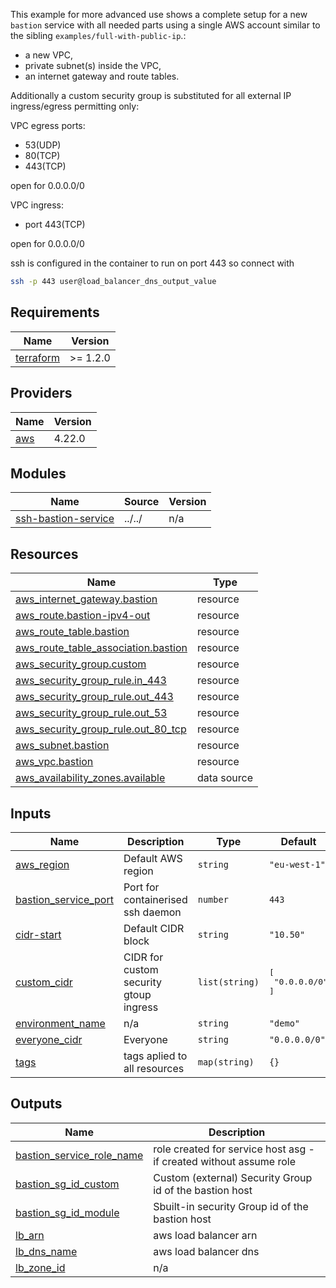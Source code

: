This example for more advanced use shows a complete setup for a new `bastion` service with all needed parts using a single AWS account similar to the sibling `examples/full-with-public-ip`.:

* a new VPC,
* private subnet(s) inside the VPC,
* an internet gateway and route tables.

Additionally a custom security group is substituted for all external IP ingress/egress permitting only:

VPC egress ports:

- 53(UDP)
- 80(TCP)
- 443(TCP) 

open for 0.0.0.0/0

VPC ingress: 

- port 443(TCP)

open for 0.0.0.0/0

ssh is configured in the container to run on port 443 so connect with 

```bash
ssh -p 443 user@load_balancer_dns_output_value
```

## Requirements

| Name | Version |
|------|---------|
| <a name="requirement_terraform"></a> [terraform](#requirement\_terraform) | >= 1.2.0 |

## Providers

| Name | Version |
|------|---------|
| <a name="provider_aws"></a> [aws](#provider\_aws) | 4.22.0 |

## Modules

| Name | Source | Version |
|------|--------|---------|
| <a name="module_ssh-bastion-service"></a> [ssh-bastion-service](#module\_ssh-bastion-service) | ../../ | n/a |

## Resources

| Name | Type |
|------|------|
| [aws_internet_gateway.bastion](https://registry.terraform.io/providers/hashicorp/aws/latest/docs/resources/internet_gateway) | resource |
| [aws_route.bastion-ipv4-out](https://registry.terraform.io/providers/hashicorp/aws/latest/docs/resources/route) | resource |
| [aws_route_table.bastion](https://registry.terraform.io/providers/hashicorp/aws/latest/docs/resources/route_table) | resource |
| [aws_route_table_association.bastion](https://registry.terraform.io/providers/hashicorp/aws/latest/docs/resources/route_table_association) | resource |
| [aws_security_group.custom](https://registry.terraform.io/providers/hashicorp/aws/latest/docs/resources/security_group) | resource |
| [aws_security_group_rule.in_443](https://registry.terraform.io/providers/hashicorp/aws/latest/docs/resources/security_group_rule) | resource |
| [aws_security_group_rule.out_443](https://registry.terraform.io/providers/hashicorp/aws/latest/docs/resources/security_group_rule) | resource |
| [aws_security_group_rule.out_53](https://registry.terraform.io/providers/hashicorp/aws/latest/docs/resources/security_group_rule) | resource |
| [aws_security_group_rule.out_80_tcp](https://registry.terraform.io/providers/hashicorp/aws/latest/docs/resources/security_group_rule) | resource |
| [aws_subnet.bastion](https://registry.terraform.io/providers/hashicorp/aws/latest/docs/resources/subnet) | resource |
| [aws_vpc.bastion](https://registry.terraform.io/providers/hashicorp/aws/latest/docs/resources/vpc) | resource |
| [aws_availability_zones.available](https://registry.terraform.io/providers/hashicorp/aws/latest/docs/data-sources/availability_zones) | data source |

## Inputs

| Name | Description | Type | Default | Required |
|------|-------------|------|---------|:--------:|
| <a name="input_aws_region"></a> [aws\_region](#input\_aws\_region) | Default AWS region | `string` | `"eu-west-1"` | no |
| <a name="input_bastion_service_port"></a> [bastion\_service\_port](#input\_bastion\_service\_port) | Port for containerised ssh daemon | `number` | `443` | no |
| <a name="input_cidr-start"></a> [cidr-start](#input\_cidr-start) | Default CIDR block | `string` | `"10.50"` | no |
| <a name="input_custom_cidr"></a> [custom\_cidr](#input\_custom\_cidr) | CIDR for custom security gtoup ingress | `list(string)` | <pre>[<br>  "0.0.0.0/0"<br>]</pre> | no |
| <a name="input_environment_name"></a> [environment\_name](#input\_environment\_name) | n/a | `string` | `"demo"` | no |
| <a name="input_everyone_cidr"></a> [everyone\_cidr](#input\_everyone\_cidr) | Everyone | `string` | `"0.0.0.0/0"` | no |
| <a name="input_tags"></a> [tags](#input\_tags) | tags aplied to all resources | `map(string)` | `{}` | no |

## Outputs

| Name | Description |
|------|-------------|
| <a name="output_bastion_service_role_name"></a> [bastion\_service\_role\_name](#output\_bastion\_service\_role\_name) | role created for service host asg - if created without assume role |
| <a name="output_bastion_sg_id_custom"></a> [bastion\_sg\_id\_custom](#output\_bastion\_sg\_id\_custom) | Custom (external) Security Group id of the bastion host |
| <a name="output_bastion_sg_id_module"></a> [bastion\_sg\_id\_module](#output\_bastion\_sg\_id\_module) | Sbuilt-in security Group id of the bastion host |
| <a name="output_lb_arn"></a> [lb\_arn](#output\_lb\_arn) | aws load balancer arn |
| <a name="output_lb_dns_name"></a> [lb\_dns\_name](#output\_lb\_dns\_name) | aws load balancer dns |
| <a name="output_lb_zone_id"></a> [lb\_zone\_id](#output\_lb\_zone\_id) | n/a |
